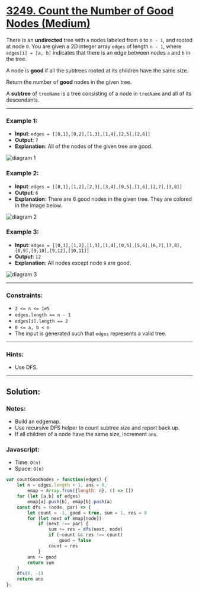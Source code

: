 # [3249. Count the Number of Good Nodes (Medium)](https://leetcode.com/problems/count-the-number-of-good-nodes/)

There is an **undirected** tree with `n` nodes labeled from `0` to `n - 1`, and rooted at node `0`. You are given a 2D integer array `edges` of length `n - 1`, where `edges[i] = [a, b]` indicates that there is an edge between nodes `a` and `b` in the tree.

A node is **good** if all the subtrees rooted at its children have the same size.

Return the number of **good** nodes in the given tree.

A **subtree** of `treeName` is a tree consisting of a node in `treeName` and all of its descendants.

---
### Example 1:
 - **Input**: `edges = [[0,1],[0,2],[1,3],[1,4],[2,5],[2,6]]`
 - **Output**: `7`
 - **Explanation**: All of the nodes of the given tree are good.

![diagram 1](https://assets.leetcode.com/uploads/2024/05/26/tree1.png)

### Example 2:
 - **Input**: `edges = [[0,1],[1,2],[2,3],[3,4],[0,5],[1,6],[2,7],[3,8]]`
 - **Output**: `6`
 - **Explanation**: There are 6 good nodes in the given tree. They are colored in the image below.

![diagram 2](https://assets.leetcode.com/uploads/2024/06/03/screenshot-2024-06-03-193552.png)

### Example 3:
 - **Input**: `edges = [[0,1],[1,2],[1,3],[1,4],[0,5],[5,6],[6,7],[7,8],[0,9],[9,10],[9,12],[10,11]]`
 - **Output**: `12`
 - **Explanation**: All nodes except node `9` are good.

![diagram 3](https://assets.leetcode.com/uploads/2024/08/08/rob.jpg)

---
### Constraints:
 - `2 <= n <= 1e5`
 - `edges.length == n - 1`
 - `edges[i].length == 2`
 - `0 <= a, b < n`
 - The input is generated such that `edges` represents a valid tree.

---
### Hints:
 - Use DFS.

---
## Solution:
### Notes:
 - Build an edgemap.
 - Use recursive DFS helper to count subtree size and report back up.
 - If all children of a node have the same size, increment `ans`.

### Javascript:
 - Time: `O(n)`
 - Space: `O(n)`

```js
var countGoodNodes = function(edges) {
    let n = edges.length + 1, ans = 0,
        emap = Array.from({length: n}, () => [])
    for (let [a,b] of edges)
        emap[a].push(b), emap[b].push(a)
    const dfs = (node, par) => {
        let count = -1, good = true, sum = 1, res = 0
        for (let next of emap[node])
            if (next !== par) {
                sum += res = dfs(next, node)
                if (~count && res !== count)
                    good = false
                count = res
            }
        ans += good
        return sum
    }
    dfs(0, -1)
    return ans
};
```
